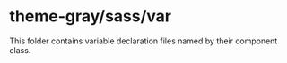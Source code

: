 # theme-gray/sass/var

This folder contains variable declaration files named by their component class.
